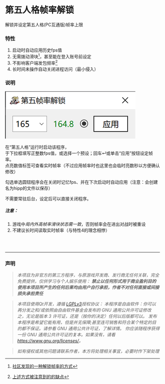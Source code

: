 # 第五人格帧率解锁
解锁并设定第五人格(PC互通版)帧率上限

### 特性
1. 启动时自动应用历史fps值
2. 无需拨动滑块[^1]，甚至能在登入账号前设定
3. 不影响客户端发包频率[^2]
4. 长时间未操作自动关闭进程访问（最小侵入）

### 说明

![ui](img/ui.png)

在“第五人格”运行时启动该程序，<br>
于下拉框填写正整数fps值，或选择一个预设；回车↵或单击“应用”按钮设定帧率。<br>
点亮数值标签可查看实时帧率（不过应用帧率时也这里也会临时亮数秒以方便确认修改）<br>

勾选单选圆钮程序会在关闭时记忆fps、并在下次启动时自动应用（注意：会创建名为hipp的文件以保存）

不需要常驻后台，设定后可以直接关闭程序。

##### 注意：
1. 游戏中*局内外高帧率滑块状态需一致*，否则帧率会在进出对战时被重设
2. 不建议长时间读取实时帧率（与特性4的理念相悖）

<br><br>

---
### 声明
> *本项目为非官方的第三方程序，与原游戏开发商、发行商无任何关联，完全免费提供，仅供学习与个人娱乐使用：*
    ***禁止以任何形式用于商业盈利目的***
    ***使用本项目所产生的任何后果均由用户自行承担，作者不对任何直接或间接损失承担责任***

> *本项目使用Qt开发，遵循 [LGPLv3](https://www.gnu.org/licenses/lgpl-3.0.html)授权协议：*
    *本程序是自由软件：你可以再分发之和/或依照由自由软件基金会发布的 GNU 通用公共许可证修改之，无论是版本 3 许可证，还是（按你的决定）任何以后版都可以。*
    *发布本程序是希望它能有用，但是并无保障;甚至连可销售和符合某个特定的目的都不保证。请参看 GNU 通用公共许可证，了解详情。*
    *你应该随程序获得一份 GNU 通用公共许可证的复本。如果没有，请看 <https://www.gnu.org/licenses/>。*

> *如有侵权或其他问题请联系作者，本方将处理相关事宜，必要时作下架处理*

[^1]: [社区发现的一种解锁帧率的方式](https://www.bilibili.com/video/BV1ccGhzTEK7)
[^2]: [上述方式被注意到的的缺点](https://www.bilibili.com/video/BV1FVVRzgER7)
